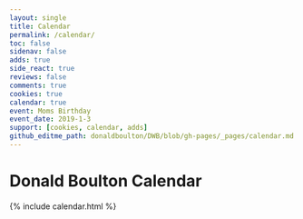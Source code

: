 ```yaml
---
layout: single
title: Calendar
permalink: /calendar/
toc: false
sidenav: false
adds: true
side_react: true
reviews: false
comments: true
cookies: true
calendar: true
event: Moms Birthday
event_date: 2019-1-3
support: [cookies, calendar, adds]
github_editme_path: donaldboulton/DWB/blob/gh-pages/_pages/calendar.md
---
```


# Donald Boulton Calendar

{% include calendar.html %}
